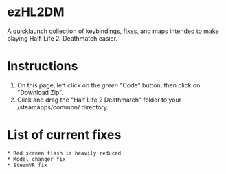 # ezHL2DM
A quicklaunch collection of keybindings, fixes, and maps intended to make playing Half-Life 2: Deathmatch easier.

# Instructions
1. On this page, left click on the *green* "Code" button, then click on "Download Zip".
2. Click and drag the "Half Life 2 Deathmatch" folder to your <steam library folder>/steamapps/common/ directory.

# List of current fixes
    * Red screen flash is heavily reduced
    * Model changer fix
    * SteamVR fix
